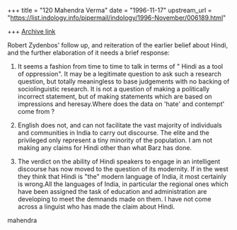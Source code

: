 +++
title = "120 Mahendra Verma"
date = "1996-11-17"
upstream_url = "https://list.indology.info/pipermail/indology/1996-November/006189.html"

+++
[Archive link](https://list.indology.info/pipermail/indology/1996-November/006189.html)

Robert Zydenbos' follow up, and reiteration of the earlier belief about Hindi,
and the further elaboration of it needs a brief response:

1. It seems a fashion from time to time to talk in terms of " Hindi as a tool
of oppression". It may be a legitimate question to ask such a research
question, but totally meaningless to base judgements with no backing of
sociolinguistic research. It is not a question of making a  politically
incorrect statement, but of making statements which are based on impressions
and heresay.Where does the data on 'hate' and contempt' come from ?

2. English does not, and can not facilitate the vast majority of individuals
and communities in India to carry out discourse. The elite and the privileged
only represent a tiny minority of the population. I am not making any claims
for Hindi other than what Barz has done.

3. The verdict on the ability of Hindi speakers to engage in an intelligent
discourse has now moved to the question of its modernity. If in the west they
think that Hindi is "the" modern language of India, it most certainly is
wrong.All the languages of India, in particular the regional ones which have
been assigned the task of education and administration are developing to meet
the demnands made on them. I have not come across a linguist who has made the
claim about Hindi.

mahendra





